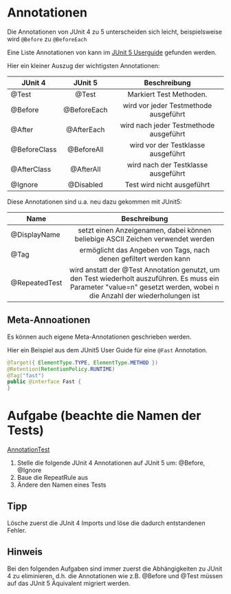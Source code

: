 # Annotationen

Die Annotationen von JUnit 4 zu 5 unterscheiden sich leicht, beispielsweise wird `@Before` zu `@BeforeEach`

Eine Liste Annotationen von kann im 
[JUnit 5 Userguide](https://junit.org/junit5/docs/current/user-guide/#writing-tests-annotations)
gefunden werden.

Hier ein kleiner Auszug der wichtigsten Annotationen:

| JUnit 4 | JUnit 5 | Beschreibung |
| ---------- |:----------:|:----------:|
| @Test | @Test | Markiert Test Methoden. |
| @Before | @BeforeEach | wird vor jeder Testmethode ausgeführt |
| @After | @AfterEach | wird nach jeder Testmethode ausgeführt |
| @BeforeClass| @BeforeAll | wird vor der Testklasse ausgeführt |
| @AfterClass | @AfterAll | wird nach der Testklasse ausgeführt |
| @Ignore |@Disabled | Test wird nicht ausgeführt |

Diese Annotationen sind u.a. neu dazu gekommen mit JUnit5:

| Name | Beschreibung |
| ---------- |:----------:|
| @DisplayName | setzt einen Anzeigenamen, dabei können beliebige ASCII Zeichen verwendet werden |
| @Tag | ermöglicht das Angeben von Tags, nach denen gefiltert werden kann |
| @RepeatedTest | wird anstatt der @Test Annotation genutzt, um den Test wiederholt auszuführen. Es muss ein Parameter "value=n" gesetzt werden, wobei n die Anzahl der wiederholungen ist |

## Meta-Annoationen

Es können auch eigene Meta-Annotationen geschrieben werden.

Hier ein Beispiel aus dem JUnit5 User Guide für eine `@Fast` Annotation.
```java
@Target({ ElementType.TYPE, ElementType.METHOD })
@Retention(RetentionPolicy.RUNTIME)
@Tag("fast")
public @interface Fast {
}
```

# Aufgabe (beachte die Namen der Tests)
[AnnotationTest](../src/test/java/annotationen/AnnotationTest.java)
1) Stelle die folgende JUnit 4 Annotationen auf JUnit 5 um: @Before, @Ignore
2) Baue die RepeatRule aus
3) Ändere den Namen eines Tests

## Tipp
Lösche zuerst die JUnit 4 Imports und löse die dadurch entstandenen Fehler.

## Hinweis
Bei den folgenden Aufgaben sind immer zuerst die Abhängigkeiten zu JUnit 4 zu eliminieren, d.h. die Annotationen wie z.B. @Before und @Test müssen auf das JUnit 5 Äquivalent migriert werden.
